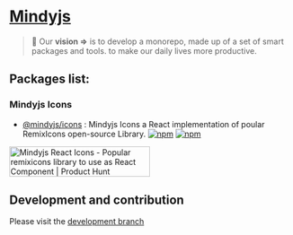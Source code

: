 # [Mindyjs](https://github.com/oxich/mindyjs)

> 🎯 Our **vision ⇒** is to develop a monorepo, made up of a set of smart packages and tools. to make our daily lives more productive.
> 

## Packages list:
### Mindyjs Icons

- [@mindyjs/icons](https://github.com/oxich/mindyjs/tree/main/packages/icons) : Mindyjs Icons a React implementation of poular RemixIcons open-source Library. [![npm](https://img.shields.io/npm/v/@mindyjs/icons?color=blue&logo=mindyjs&style=flat-square)](https://www.npmjs.com/package/@mindyjs/icons) [![npm](https://img.shields.io/npm/dt/@mindyjs/icons?style=flat-square)](https://www.npmjs.com/package/@mindyjs/icons)

<a href="https://www.producthunt.com/posts/mindyjs-react-icons?utm_source=badge-featured&utm_medium=badge&utm_souce=badge-mindyjs&#0045;react&#0045;icons" target="_blank"><img src="https://api.producthunt.com/widgets/embed-image/v1/featured.svg?post_id=363105&theme=light" alt="Mindyjs&#0032;React&#0032;Icons - Popular&#0032;remixicons&#0032;library&#0032;to&#0032;use&#0032;as&#0032;React&#0032;Component | Product Hunt" style="width: 250px; height: 54px;" width="250" height="54" /></a>
## Development and contribution

Please visit the [development branch](https://github.com/oxich/mindyjs/tree/development)
